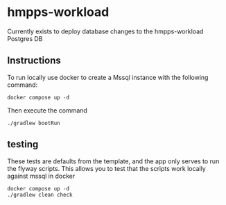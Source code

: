 # hmpps-workload

Currently exists to deploy database changes to the hmpps-workload Postgres DB

## Instructions

To run locally use docker to create a Mssql instance with the following command:

```shell
docker compose up -d
```

Then execute the command 
```shell
./gradlew bootRun
```

## testing

These tests are defaults from the template, and the app only serves to run the flyway scripts. This allows you to test that the scripts work locally against mssql in docker
```shell
docker compose up -d
./gradlew clean check
```

